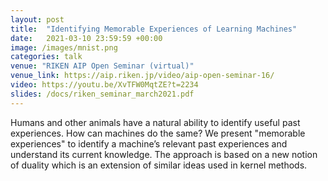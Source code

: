```yaml
---
layout: post
title:  "Identifying Memorable Experiences of Learning Machines"
date:   2021-03-10 23:59:59 +00:00
image: /images/mnist.png
categories: talk
venue: "RIKEN AIP Open Seminar (virtual)"
venue_link: https://aip.riken.jp/video/aip-open-seminar-16/
video: https://youtu.be/XvTFW0MqtZE?t=2234
slides: /docs/riken_seminar_march2021.pdf
---
```


Humans and other animals have a natural ability to identify useful past experiences. How can machines do the same? We present "memorable experiences" to identify a machine’s relevant past experiences and understand its current knowledge. The approach is based on a new notion of duality which is an extension of similar ideas used in kernel methods. 
<!-- We demonstrate the application of memorable examples as a tool to understand knowledge learned by several types of machine-learning models. -->